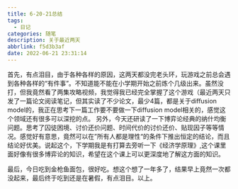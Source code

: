 ```yaml
---
title: 6-20-21总结
tags:
  - 日记
categories: 随笔
description: 关于最近两天
abbrlink: f5d3b3af
date: 2022-06-21 23:31:14
---
```



​	首先，有点泪目，由于各种各样的原因，这两天都没完老头环，玩游戏之前总会遇到各种各样的“有件事”。不知道能不能在小学期开始之前炼个几级出来。虽然没打，但我竟然看了两集攻略视频，我觉得我已经完全掌握了这个游戏（
​	最近两天只发了一篇论文阅读笔记，但其实读了不少论文，最少4篇，都是关于diffusion model的，我正在思考下一篇工作要不要做一下diffusion model相关的，感觉这个领域还有很多可以深挖的点。
​	另外，今天还研读了一下博弈论经典的纳什均衡问题。思考了囚徒困境、讨价还价问题、时间代价的讨价还价、贴现因子等等情况。感觉好有意思，竟然可以在”所有人都是理性“的条件下推出恒定的结论，而且结论好优美。说起这个，下学期我是有打算去旁听一下《经济学原理》,这个课里面好像有很多博弈论的知识，希望在这个课上可以更深度地了解这方面的知识。

​	最后，今日吃到金枪鱼面包，很好吃。想这个想了一年多了，结果早上竟然一次都没起来，最后终于吃到还是在暑假，有点泪目。以上。